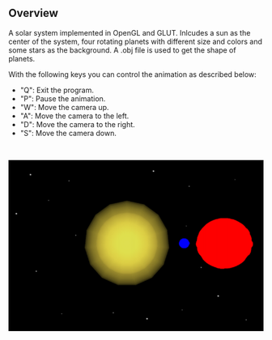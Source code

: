 ## Overview

A solar system implemented in OpenGL and GLUT. Inlcudes a sun as the center of the system, four rotating planets with different size and colors and some stars as the background. A .obj file is used to get the shape of planets.
<br />

With the following keys you can control the animation as described below:

- "Q": Exit the program.
- "P": Pause the animation.
- "W": Move the camera up.
- "A": Move the camera to the left.
- "D": Move the camera to the right.
- "S": Move the camera down.

<br />


![Solar system](https://github.com/chanioxaris/OpenGL-Solar-System/blob/master/img/solar.png)
